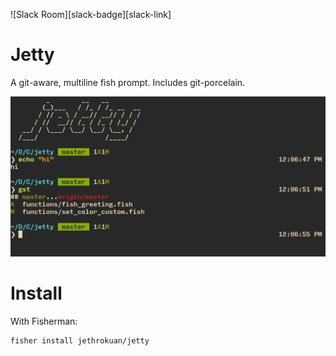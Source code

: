 ![Slack Room][slack-badge][slack-link]

# Jetty
A git-aware, multiline fish prompt. Includes git-porcelain.

![jetty]

# Install
With Fisherman:
``` fish
fisher install jethrokuan/jetty
```

[Fisherman]: https://github.com/fisherman/fisherman
[jetty]: /screenshot/march2016.png
